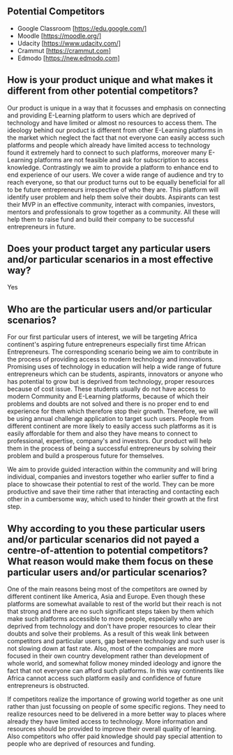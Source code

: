 ## Potential Competitors

- Google Classroom [https://edu.google.com/]
- Moodle [https://moodle.org/]
- Udacity [https://www.udacity.com/]
- Crammut [https://crammut.com]
- Edmodo [https://new.edmodo.com]



## How is your product unique and what makes it different from other potential competitors?

Our product is unique in a way that it focusses and emphasis on connecting and providing E-Learning platform to users which are deprived of technology and have limited or almost no resources to access them. The ideology behind our product is different from other E-Learning platforms in the market which neglect the fact that not everyone can easily access such platforms and people which already have limited access to technology found it extremely hard to connect to such platforms, moreover many E-Learning platforms are not feasible and ask for subscription to access knowledge. Contrastingly we aim to provide a platform to enhance end to end experience of our users. We cover a wide range of audience and try to reach everyone, so that our product turns out to be equally beneficial for all to be future entrepreneurs irrespective of who they are. This platform will identify user problem and help them solve their doubts. Aspirants can test their MVP in an effective community, interact with companies, investors, mentors and professionals to grow together as a community. All these will help them to raise fund and build their company to be successful entrepreneurs in future.



## Does your product target any particular users and/or particular scenarios in a most effective way?

Yes

## Who are the particular users and/or particular scenarios?

For our first particular users of interest, we will be targeting Africa continent's aspiring future entrepreneurs especially first time African Entrepreneurs. The corresponding scenario being we aim to contribute in the process of providing access to modern technology and innovations. Promising uses of technology in education will help a wide range of future entrepreneurs which can be students, aspirants, innovators or anyone who has potential to grow but is deprived from technology, proper resources because of cost issue. These students usually do not have access to modern Community and E-Learning platforms, because of which their problems and doubts are not solved and there is no proper end to end experience for them which therefore stop their growth. Therefore, we will be using annual challenge application to target such users. People from different continent are more likely to easily access such platforms as it is easily affordable for them and also they have means to connect to professional, expertise, company's and investors. Our product will help them in the process of being a successful entrepreneurs by solving their problem and build a prosperous future for themselves. 

We aim to provide guided interaction within the community and will bring individual, companies and investors together who earlier suffer to find a place to showcase their potential to rest of the world. They can be more productive and save their time rather that interacting and contacting each other in a cumbersome way, which used to hinder their growth at the first step.

## Why according to you these particular users and/or particular scenarios did not payed a centre-of-attention to potential competitors? What reason would make them focus on these particular users and/or particular scenarios?


One of the main reasons being most of the competitors are owned by different continent like America, Asia and Europe. Even though these platforms are somewhat available to rest of the world but their reach is not that strong and there are no such significant steps taken by them which make such platforms accessible to more people, especially who are deprived from technology and don't have proper resources to clear their doubts and solve their problems. As a result of this weak link between competitors and particular users, gap between technology and such user is not slowing down at fast rate. Also, most of the companies are more focused in their own country development rather than development of whole world, and somewhat follow money minded ideology and ignore the fact that not everyone can afford such platforms. In this way continents like Africa cannot access such platform easily and confidence of future entrepreneurs is obstructed.

If competitors realize the importance of growing world together as one unit rather than just focussing on people of some specific regions. They need to realize resources need to be delivered in a more better way to places where already they have limited access to technology. More information and resources should be provided to improve their overall quality of learning. Also competitors who offer paid knowledge should pay special attention to people who are deprived of resources and funding.
